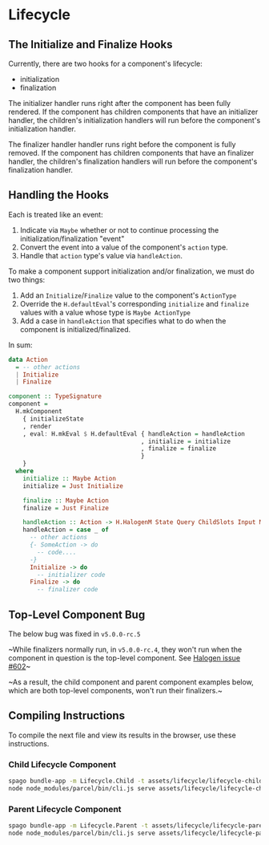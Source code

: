 # Lifecycle

## The Initialize and Finalize Hooks

Currently, there are two hooks for a component's lifecycle:
- initialization
- finalization

The initializer handler runs right after the component has been fully rendered. If the component has children components that have an initializer handler, the children's initialization handlers will run before the component's initialization handler.

The finalizer handler handler runs right before the component is fully removed. If the component has children components that have an finalizer handler, the children's finalization handlers will run before the component's finalization handler.

## Handling the Hooks

Each is treated like an event:
1. Indicate via `Maybe` whether or not to continue processing the initialization/finalization "event"
2. Convert the event into a value of the component's `action` type.
3. Handle that `action` type's value via `handleAction`.

To make a component support initialization and/or finalization, we must do two things:
1. Add an `Initialize`/`Finalize` value to the component's `ActionType`
2. Override the `H.defaultEval`'s corresponding `initialize` and `finalize` values with a value whose type is `Maybe ActionType`
3. Add a case in `handleAction` that specifies what to do when the component is initialized/finalized.

In sum:
```purescript
data Action
  = -- other actions
  | Initialize
  | Finalize

component :: TypeSignature
component =
  H.mkComponent
    { initializeState
    , render
    , eval: H.mkEval $ H.defaultEval { handleAction = handleAction
                                     , initialize = initialize
                                     , finalize = finalize
                                     }
    }
  where
    initialize :: Maybe Action
    initialize = Just Initialize

    finalize :: Maybe Action
    finalize = Just Finalize

    handleAction :: Action -> H.HalogenM State Query ChildSlots Input Message Monad Unit
    handleAction = case _ of
      -- other actions
      {- SomeAction -> do
        -- code....
      -}
      Initialize -> do
        -- initializer code
      Finalize -> do
        -- finalizer code
```

## Top-Level Component Bug

The below bug was fixed in `v5.0.0-rc.5`

~While finalizers normally run, in `v5.0.0-rc.4`, they won't run when the component in question is the top-level component. See [Halogen issue #602](https://github.com/slamdata/purescript-halogen/issues/602)~

~As a result, the child component and parent component examples below, which are both top-level components, won't run their finalizers.~

## Compiling Instructions

To compile the next file and view its results in the browser, use these instructions.

### Child Lifecycle Component

```bash
spago bundle-app -m Lifecycle.Child -t assets/lifecycle/lifecycle-child.js
node node_modules/parcel/bin/cli.js serve assets/lifecycle/lifecycle-child.html -o lifecycle-child--parcelified.html --open
```

### Parent Lifecycle Component

```bash
spago bundle-app -m Lifecycle.Parent -t assets/lifecycle/lifecycle-parent.js
node node_modules/parcel/bin/cli.js serve assets/lifecycle/lifecycle-parent.html -o lifecycle-parent--parcelified.html --open
```
